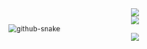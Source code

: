 <!-- HEADER -->
<div align="center">
  <img src="https://capsule-render.vercel.app/api?type=waving&color=F90716&height=190&section=header&text=Rabiev%20N&desc=frontend%20developer&animation=fadeIn&fontColor=fff&fontSize=75&fontAlign=68&fontAlignY=34&descSize=18&descAlign=82.5&descAlignY=55"/>
</div>
<!-- /HEADER -->



<div align="center">
<picture>
  <source
    srcset="https://github-readme-stats.vercel.app/api?username=rabievn&show_icons=true&theme=shadow_red&text_color=fff&icon_color=F90716&title_color=F90716&border_color=F90716"
    media="(prefers-color-scheme: dark)"
  />
  <source
    srcset="https://github-readme-stats.vercel.app/api?username=rabievn&show_icons=true&theme=shadow_red"
    media="(prefers-color-scheme: light), (prefers-color-scheme: no-preference)"
  />
  <img src="https://github-readme-stats.vercel.app/api?username=rabievn&show_icons=true&theme=shadow_red" />
</picture>
</div>

<picture>
  <source media="(prefers-color-scheme: dark)" srcset="https://raw.githubusercontent.com/rabievn/rabievn/output/github-snake-dark.svg" />
  <source media="(prefers-color-scheme: light)" srcset="https://raw.githubusercontent.com/rabievn/rabievn/output/github-snake.svg" />
  <img alt="github-snake" src="https://raw.githubusercontent.com/rabievn/rabievn/output/github-snake.svg" />
</picture>

<!-- FOOTER -->
<div align="center">
  <a href="mailto:rabiev.nr@gmail.com" target="_blank">
    <img src="https://capsule-render.vercel.app/api?type=waving&color=F90716&height=120&section=footer&text=gmail&animation=fadeIn&fontColor=fff&fontSize=8"/>
  </a>
</div>
<!-- /FOOTER -->
